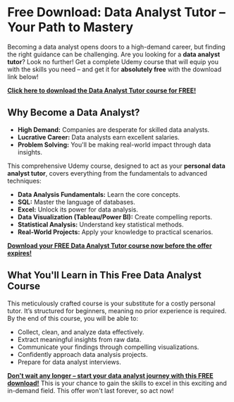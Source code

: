 # Free Download: Data Analyst Tutor – Your Path to Mastery

Becoming a data analyst opens doors to a high-demand career, but finding the right guidance can be challenging. Are you looking for a **data analyst tutor**? Look no further! Get a complete Udemy course that will equip you with the skills you need – and get it for **absolutely free** with the download link below!

[**Click here to download the Data Analyst Tutor course for FREE!**](https://udemywork.com/data-analyst-tutor)

## Why Become a Data Analyst?

*   **High Demand:** Companies are desperate for skilled data analysts.
*   **Lucrative Career:** Data analysts earn excellent salaries.
*   **Problem Solving:** You'll be making real-world impact through data insights.

This comprehensive Udemy course, designed to act as your **personal data analyst tutor**, covers everything from the fundamentals to advanced techniques:

*   **Data Analysis Fundamentals:** Learn the core concepts.
*   **SQL:** Master the language of databases.
*   **Excel:** Unlock its power for data analysis.
*   **Data Visualization (Tableau/Power BI):** Create compelling reports.
*   **Statistical Analysis:** Understand key statistical methods.
*   **Real-World Projects:** Apply your knowledge to practical scenarios.

[**Download your FREE Data Analyst Tutor course now before the offer expires!**](https://udemywork.com/data-analyst-tutor)

## What You'll Learn in This Free Data Analyst Course

This meticulously crafted course is your substitute for a costly personal tutor. It’s structured for beginners, meaning no prior experience is required. By the end of this course, you will be able to:

*   Collect, clean, and analyze data effectively.
*   Extract meaningful insights from raw data.
*   Communicate your findings through compelling visualizations.
*   Confidently approach data analysis projects.
*   Prepare for data analyst interviews.

**[Don't wait any longer – start your data analyst journey with this FREE download!](https://udemywork.com/data-analyst-tutor)** This is your chance to gain the skills to excel in this exciting and in-demand field. This offer won't last forever, so act now!
